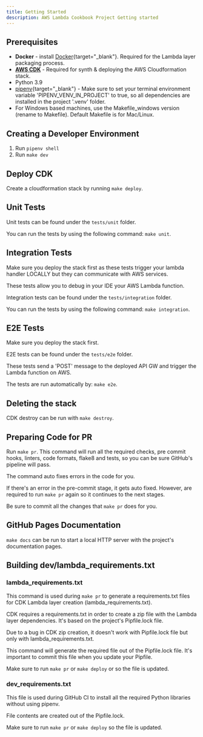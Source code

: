 ```yaml
---
title: Getting Started
description: AWS Lambda Cookbook Project Getting started
---
```

## **Prerequisites**

* **Docker** - install [Docker](https://www.docker.com/){target="_blank"}. Required for the Lambda layer packaging process.
* **[AWS CDK](cdk.md)** - Required for synth & deploying the AWS Cloudformation stack.
* Python 3.9
* [pipenv](https://pypi.org/project/pipenv/){target="_blank"} - Make sure to set your terminal environment variable 'PIPENV_VENV_IN_PROJECT' to true, so all dependencies are installed in the project '.venv' folder.
* For Windows based machines, use the Makefile_windows version (rename to Makefile). Default Makefile is for Mac/Linux.

## **Creating a Developer Environment**

1. Run ``pipenv shell``
1. Run ``make dev``

## **Deploy CDK**

Create a cloudformation stack by running ``make deploy``.

## **Unit Tests**

Unit tests can be found under the ``tests/unit`` folder.

You can run the tests by using the following command: ``make unit``.

## **Integration Tests**

Make sure you deploy the stack first as these tests trigger your lambda handler LOCALLY but they can communicate with AWS services.

These tests allow you to debug in your IDE your AWS Lambda function.

Integration tests can be found under the ``tests/integration`` folder.

You can run the tests by using the following command: ``make integration``.

## **E2E Tests**

Make sure you deploy the stack first.

E2E tests can be found under the ``tests/e2e`` folder.

These tests send a 'POST' message to the deployed API GW and trigger the Lambda function on AWS.

The tests are run automatically by: ``make e2e``.

## **Deleting the stack**

CDK destroy can be run with ``make destroy``.

## **Preparing Code for PR**

Run ``make pr``. This command will run all the required checks, pre commit hooks, linters, code formats, flake8 and tests, so you can be sure GitHub's pipeline will pass.

The command auto fixes errors in the code for you.

If there's an error in the pre-commit stage, it gets auto fixed. However, are required to run ``make pr`` again so it continues to the next stages.

Be sure to commit all the changes that ``make pr`` does for you.

## **GitHub Pages Documentation**

``make docs`` can be run to start a local HTTP server with the project's documentation pages.

## **Building dev/lambda_requirements.txt**

### lambda_requirements.txt

This command is used during ``make pr`` to generate a requirements.txt files for CDK Lambda layer creation (lambda_requirements.txt).

CDK requires a requirements.txt in order to create a zip file with the Lambda layer dependencies. It's based on the project's Pipfile.lock file.

Due to a bug in CDK zip creation, it doesn't work with Pipfile.lock file but only with lambda_requirements.txt.

This command will generate the required file out of the Pipfile.lock file. It's important to commit this file when you update your Pipfile.

Make sure to run  ``make pr`` or ``make deploy`` or so the file is updated.

### dev_requirements.txt

This file is used during GitHub CI to install all the required Python libraries without using pipenv.

File contents are created out of the Pipfile.lock.

Make sure to run  ``make pr`` or ``make deploy`` so the file is updated.

